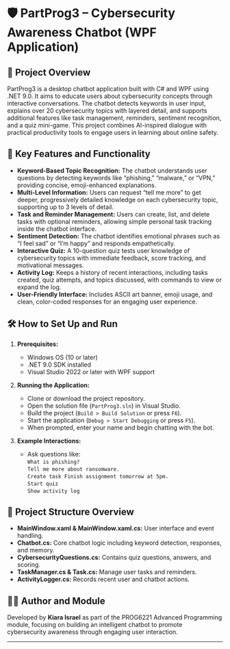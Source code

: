 # 🛡️ PartProg3 – Cybersecurity Awareness Chatbot (WPF Application)

## 📖 Project Overview

PartProg3 is a desktop chatbot application built with C# and WPF using .NET 9.0. It aims to educate users about cybersecurity concepts through interactive conversations. The chatbot detects keywords in user input, explains over 20 cybersecurity topics with layered detail, and supports additional features like task management, reminders, sentiment recognition, and a quiz mini-game. This project combines AI-inspired dialogue with practical productivity tools to engage users in learning about online safety.

## 🌟 Key Features and Functionality

- **Keyword-Based Topic Recognition:** The chatbot understands user questions by detecting keywords like “phishing,” “malware,” or “VPN,” providing concise, emoji-enhanced explanations.
- **Multi-Level Information:** Users can request “tell me more” to get deeper, progressively detailed knowledge on each cybersecurity topic, supporting up to 3 levels of detail.
- **Task and Reminder Management:** Users can create, list, and delete tasks with optional reminders, allowing simple personal task tracking inside the chatbot interface.
- **Sentiment Detection:** The chatbot identifies emotional phrases such as “I feel sad” or “I’m happy” and responds empathetically.
- **Interactive Quiz:** A 10-question quiz tests user knowledge of cybersecurity topics with immediate feedback, score tracking, and motivational messages.
- **Activity Log:** Keeps a history of recent interactions, including tasks created, quiz attempts, and topics discussed, with commands to view or expand the log.
- **User-Friendly Interface:** Includes ASCII art banner, emoji usage, and clean, color-coded responses for an engaging user experience.

## 🛠️ How to Set Up and Run

1. **Prerequisites:**
   - Windows OS (10 or later)
   - .NET 9.0 SDK installed
   - Visual Studio 2022 or later with WPF support

2. **Running the Application:**
   - Clone or download the project repository.
   - Open the solution file (`PartProg3.sln`) in Visual Studio.
   - Build the project (`Build > Build Solution` or press `F6`).
   - Start the application (`Debug > Start Debugging` or press `F5`).
   - When prompted, enter your name and begin chatting with the bot.

3. **Example Interactions:**
   - Ask questions like:  
     `What is phishing?`  
     `Tell me more about ransomware.`  
     `Create task Finish assignment tomorrow at 5pm.`  
     `Start quiz`  
     `Show activity log`

## 📂 Project Structure Overview

- **MainWindow.xaml & MainWindow.xaml.cs:** User interface and event handling.
- **Chatbot.cs:** Core chatbot logic including keyword detection, responses, and memory.
- **CybersecurityQuestions.cs:** Contains quiz questions, answers, and scoring.
- **TaskManager.cs & Task.cs:** Manage user tasks and reminders.
- **ActivityLogger.cs:** Records recent user and chatbot actions.

## 👩‍💻 Author and Module

Developed by **Kiara Israel** as part of the PROG6221 Advanced Programming module, focusing on building an intelligent chatbot to promote cybersecurity awareness through engaging user interaction.

---

